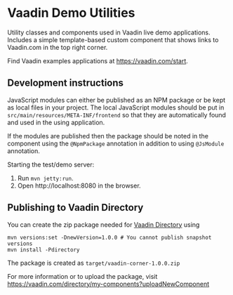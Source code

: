 # Vaadin Demo Utilities

Utility classes and components used in Vaadin live demo applications. Includes a simple template-based custom component that shows links to Vaadin.com in the top right corner.

Find Vaadin examples applications at https://vaadin.com/start.

## Development instructions

JavaScript modules can either be published as an NPM package or be kept as local 
files in your project. The local JavaScript modules should be put in 
`src/main/resources/META-INF/frontend` so that they are automatically found and 
used in the using application.

If the modules are published then the package should be noted in the component 
using the `@NpmPackage` annotation in addition to using `@JsModule` annotation.


Starting the test/demo server:
1. Run `mvn jetty:run`.
2. Open http://localhost:8080 in the browser.

## Publishing to Vaadin Directory

You can create the zip package needed for [Vaadin Directory](https://vaadin.com/directory/) using
```
mvn versions:set -DnewVersion=1.0.0 # You cannot publish snapshot versions 
mvn install -Pdirectory
```

The package is created as `target/vaadin-corner-1.0.0.zip`

For more information or to upload the package, visit https://vaadin.com/directory/my-components?uploadNewComponent
